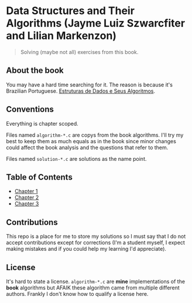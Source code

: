 # Data Structures and Their Algorithms (Jayme Luiz Szwarcfiter and Lilian Markenzon)

> Solving (maybe not all) exercises from this book.

## About the book

You may have a hard time searching for it. The reason is because it's Brazilian Portuguese. [Estruturas de Dados e Seus Algoritmos](https://www.amazon.com.br/Estruturas-Dados-Algoritmos-Jayme-Szwarcfiter/dp/852161750X).

## Conventions

Everything is chapter scoped.

Files named `algorithm-*.c` are copys from the book algorithms. I'll try my best to keep them as much equals as in the book since minor changes could affect the book analysis and the questions that refer to them.

Files named `solution-*.c` are solutions as the name point.

## Table of Contents

- [Chapter 1](chapter-1/README.md)
- [Chapter 2](chapter-2/README.md)
- [Chapter 3](chapter-3/README.md)

## Contributions

This repo is a place for me to store my solutions so I must say that I do not accept contributions except for corrections (I'm a student myself, I expect making mistakes and if you could help my learning I'd appreciate).

## License

It's hard to state a license. `algorithm-*.c` are **mine** implementations of the **book** algorithms but AFAIK these algorithm came from multiple different authors. Frankly I don't know how to qualify a license here.
